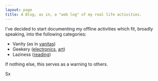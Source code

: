 ```yaml
---
layout: page
title: A Blog, as in, a "web log" of my real life activities.
---
```


I've decided to start documenting my offline activities which fit, broadly speaking, into the following categories:
* Vanity (as in [vanitas](https://en.wikipedia.org/wiki/Vanitas))
* Geekery ([electronics](https://github.com/sachawheeler/hourglass), [art](https://www.instagram.com/sachawheeler/))
* Laziness ([reading](https://www.goodreads.com/review/list/57934627))

If nothing else, this serves as a warning to others.

Sx

